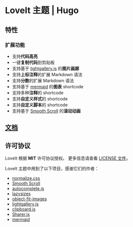 # LoveIt 主题 | Hugo

## 特性

### 扩展功能

* 支持**代码高亮**
* 一键**复制代码**到剪贴板
* 支持基于 [lightgallery.js](https://github.com/sachinchoolur/lightgallery.js) 的**图片画廊**
* 支持**上标注释**的扩展 Markdown 语法
* 支持**分数**的扩展 Markdown 语法
* 支持基于 [mermaid](https://github.com/knsv/mermaid) 的**图表** shortcode
* 支持多种**注释**的 shortcode
* 支持**自定义样式**的 shortcode
* 支持**自定义脚本**的 shortcode
* 支持基于 [Smooth Scroll](https://github.com/cferdinandi/smooth-scroll) 的**滚动动画**

## [文档](https://hugoloveit.com/zh-cn/categories/documentation/)

## 许可协议

LoveIt 根据 **MIT** 许可协议授权。 更多信息请查看 [LICENSE 文件](https://github.com/dillonzq/LoveIt/blob/master/LICENSE)。

LoveIt 主题中用到了以下项目，感谢它们的作者：

* [normalize.css](https://github.com/necolas/normalize.css)
* [Smooth Scroll](https://github.com/cferdinandi/smooth-scroll)
* [autocomplete.js](https://github.com/algolia/autocomplete.js)
* [lazysizes](https://github.com/aFarkas/lazysizes)
* [object-fit-images](https://github.com/fregante/object-fit-images)
* [lightgallery.js](https://github.com/sachinchoolur/lightgallery.js)
* [clipboard.js](https://github.com/zenorocha/clipboard.js)
* [Sharer.js](https://github.com/ellisonleao/sharer.js)
* [mermaid](https://github.com/knsv/mermaid)

